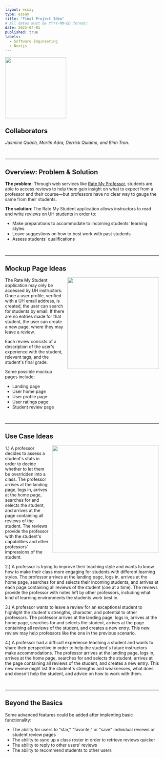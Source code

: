 ```yaml
---
layout: essay
type: essay
title: "Final Project Idea"
# All dates must be YYYY-MM-DD format!
date: 2025-04-01
published: true
labels:
  - Software Engineering
  - Nextjs
---
```


<img height="200px" class="rounded" style="display: block; margin-right: 10px; margin-top: 10px;" src="https://thumbs.dreamstime.com/b/photo-paws-several-cats-center-symbolizing-teamwork-315044363.jpg">

## Collaborators
_Jasmine Quach, Martin Adra, Derrick Quiama, and Binh Tran._

<br>
<hr>

## Overview: Problem & Solution

**The problem**: Through web services like [Rate My Professor](https://www.ratemyprofessors.com/), students are able to access reviews to help them gain insight on what to expect from a professor and their course—but professors have no clear way to gauge the same from their students.

**The solution**: The Rate My Student application allows instructors to read and write reviews on UH students in order to:
* Make preparations to accommodate to incoming students' learning styles
* Leave suggestions on how to best work with past students
* Assess students' qualifications

<br>
<hr>

## Mockup Page Ideas

<img height="300px" class="rounded" style="float: right; margin-left: 10px; margin-bottom: 10px;" src="https://media.istockphoto.com/id/1284090931/photo/cat-teacher-and-its-students-2.jpg?s=612x612&w=0&k=20&c=0I9gF9jTAHkloUG6jQ4T6l_HLeo37YoD28uNwWeEsGE=">

The Rate My Student application may only be accessed by UH instructors. Once a user profile, verified with a UH email address, is created, the user can search for students by email. If there are no entries made for that student, the user can create a new page, where they may leave a review.

Each review consists of a description of the user's experience with the student, relevant tags, and the student's final grade.

Some possible mockup pages include:
* Landing page
* User home page
* User profile page
* User ratings page
* Student review page

<br>
<hr>

## Use Case Ideas

<img height="350px" class="rounded" style="float: right; margin-left: 10px; margin-bottom: 10px;" src="https://m.media-amazon.com/images/I/612va7xFg+L.jpg">

1.) A professor decides to assess a student's stats in order to decide whether to let them be overridden into a class. The professor arrives at the landing page, logs in, arrives at the home page, searches for and selects the student, and arrives at the page containing all reviews of the student. The reviews provide the professor with the student's capabilities and other professors' impressions of the student.

2.) A professor is trying to improve their teaching style and wants to know how to make their class more engaging for students with different learning styles. The professor arrives at the landing page, logs in, arrives at the home page, searches for and selects their incoming students, and arrives at each page containing all reviews of the student (one at a time). The reviews provide the professor with notes left by other professors, including what kind of learning environments the students work best in.

3.) A professor wants to leave a review for an exceptional student to highlight the student's strengths, character, and potential to other professors. The professor arrives at the landing page, logs in, arrives at the home page, searches for and selects the student, arrives at the page containing all reviews of the student, and creates a new entry. This new review may help professors like the one in the previous scenario.

4.) A professor had a difficult experience teaching a student and wants to share their perspective in order to help the student's future instructors make accommodations. The professor arrives at the landing page, logs in, arrives at the home page, searches for and selects the student, arrives at the page containing all reviews of the student, and creates a new entry. This new review might list the student's strengths and weaknesses, what does and doesn't help the student, and advice on how to work with them.

<br>
<hr>

## Beyond the Basics

Some advanced features could be added after implenting basic functionality:
* The ability for users to "star," "favorite," or "save" individual reviews or student review pages
* The ability to sync up a class roster in order to retrieve reviews quicker
* The ability to reply to other users' reviews
* The ability to recommend students to other users
